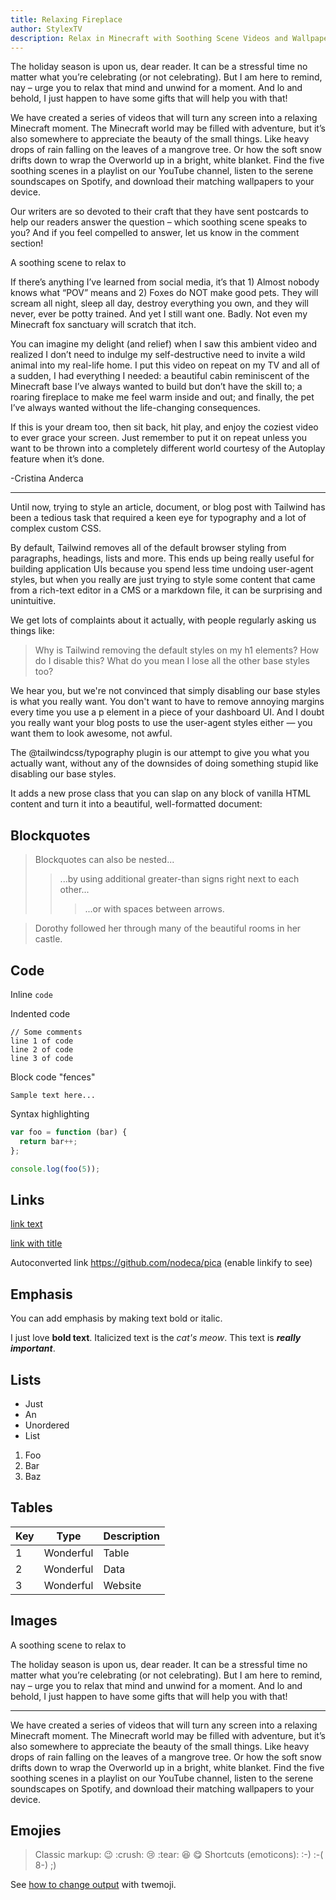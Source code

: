 ```yaml
---
title: Relaxing Fireplace
author: StylexTV
description: Relax in Minecraft with Soothing Scene Videos and Wallpapers!
---
```

The holiday season is upon us, dear reader. It can be a stressful time no matter what you’re celebrating (or not celebrating). But I am here to remind, nay – urge you to relax that mind and unwind for a moment. And lo and behold, I just happen to have some gifts that will help you with that!

We have created a series of videos that will turn any screen into a relaxing Minecraft moment. The Minecraft world may be filled with adventure, but it’s also somewhere to appreciate the beauty of the small things. Like heavy drops of rain falling on the leaves of a mangrove tree. Or how the soft snow drifts down to wrap the Overworld up in a bright, white blanket. Find the five soothing scenes in a playlist on our YouTube channel, listen to the serene soundscapes on Spotify, and download their matching wallpapers to your device.

Our writers are so devoted to their craft that they have sent postcards to help our readers answer the question – which soothing scene speaks to you? And if you feel compelled to answer, let us know in the comment section!

<Image page="blog/relaxing-fireplace" path="soothing_scene.png"/>
<figcaption>A soothing scene to relax to</figcaption>

If there’s anything I’ve learned from social media, it’s that 1) Almost nobody knows what “POV” means and 2) Foxes do NOT make good pets. They will scream all night, sleep all day, destroy everything you own, and they will never, ever be potty trained. And yet I still want one. Badly. Not even my Minecraft fox sanctuary will scratch that itch.

You can imagine my delight (and relief) when I saw this ambient video and realized I don’t need to indulge my self-destructive need to invite a wild animal into my real-life home. I put this video on repeat on my TV and all of a sudden, I had everything I needed: a beautiful cabin reminiscent of the Minecraft base I’ve always wanted to build but don’t have the skill to; a roaring fireplace to make me feel warm inside and out; and finally, the pet I’ve always wanted without the life-changing consequences.

If this is your dream too, then sit back, hit play, and enjoy the coziest video to ever grace your screen. Just remember to put it on repeat unless you want to be thrown into a completely different world courtesy of the Autoplay feature when it’s done.

-Cristina Anderca

---

Until now, trying to style an article, document, or blog post with Tailwind has been a tedious task that required a keen eye for typography and a lot of complex custom CSS.

By default, Tailwind removes all of the default browser styling from paragraphs, headings, lists and more. This ends up being really useful for building application UIs because you spend less time undoing user-agent styles, but when you really are just trying to style some content that came from a rich-text editor in a CMS or a markdown file, it can be surprising and unintuitive.

We get lots of complaints about it actually, with people regularly asking us things like:

> Why is Tailwind removing the default styles on my h1 elements? How do I disable this? What do you mean I lose all the other base styles too?

We hear you, but we're not convinced that simply disabling our base styles is what you really want. You don't want to have to remove annoying margins every time you use a p element in a piece of your dashboard UI. And I doubt you really want your blog posts to use the user-agent styles either — you want them to look awesome, not awful.

The @tailwindcss/typography plugin is our attempt to give you what you actually want, without any of the downsides of doing something stupid like disabling our base styles.

It adds a new prose class that you can slap on any block of vanilla HTML content and turn it into a beautiful, well-formatted document:

## Blockquotes

> Blockquotes can also be nested...
>> ...by using additional greater-than signs right next to each other...
>>> ...or with spaces between arrows.

> Dorothy followed her through many of the beautiful rooms in her castle.

## Code

Inline `code`

Indented code

    // Some comments
    line 1 of code
    line 2 of code
    line 3 of code

Block code "fences"

```
Sample text here...
```

Syntax highlighting

```javascript
var foo = function (bar) {
  return bar++;
};

console.log(foo(5));
```

## Links

[link text](http://dev.nodeca.com)

[link with title](http://nodeca.github.io/pica/demo/ "title text!")

Autoconverted link https://github.com/nodeca/pica (enable linkify to see)

## Emphasis
You can add emphasis by making text bold or italic.

I just love **bold text**.
Italicized text is the *cat's meow*.
This text is ***really important***.

## Lists

- Just
- An
- Unordered
- List

1. Foo
2. Bar
3. Baz

## Tables

| Key | Type      | Description |
|-----|-----------|-------------|
| 1   | Wonderful | Table       |
| 2   | Wonderful | Data        |
| 3   | Wonderful | Website     |

## Images

<Image page="blog/relaxing-fireplace" path="soothing_scene.png"/>
<figcaption>A soothing scene to relax to</figcaption>

The holiday season is upon us, dear reader. It can be a stressful time no matter what you’re celebrating (or not celebrating). But I am here to remind, nay – urge you to relax that mind and unwind for a moment. And lo and behold, I just happen to have some gifts that will help you with that!

---

We have created a series of videos that will turn any screen into a relaxing Minecraft moment. The Minecraft world may be filled with adventure, but it’s also somewhere to appreciate the beauty of the small things. Like heavy drops of rain falling on the leaves of a mangrove tree. Or how the soft snow drifts down to wrap the Overworld up in a bright, white blanket. Find the five soothing scenes in a playlist on our YouTube channel, listen to the serene soundscapes on Spotify, and download their matching wallpapers to your device.

## Emojies

> Classic markup: :wink: :crush: :cry: :tear: :laughing: :yum:
> Shortcuts (emoticons): :-) :-( 8-) ;)

See [how to change output](https://github.com/markdown-it/markdown-it-emoji#change-output) with twemoji.